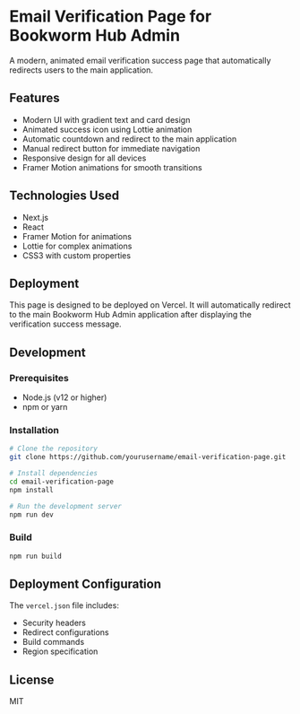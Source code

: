# Email Verification Page for Bookworm Hub Admin

A modern, animated email verification success page that automatically redirects users to the main application.

## Features

- Modern UI with gradient text and card design
- Animated success icon using Lottie animation
- Automatic countdown and redirect to the main application
- Manual redirect button for immediate navigation
- Responsive design for all devices
- Framer Motion animations for smooth transitions

## Technologies Used

- Next.js
- React
- Framer Motion for animations
- Lottie for complex animations
- CSS3 with custom properties

## Deployment

This page is designed to be deployed on Vercel. It will automatically redirect to the main Bookworm Hub Admin application after displaying the verification success message.

## Development

### Prerequisites
- Node.js (v12 or higher)
- npm or yarn

### Installation
```bash
# Clone the repository
git clone https://github.com/yourusername/email-verification-page.git

# Install dependencies
cd email-verification-page
npm install

# Run the development server
npm run dev
```

### Build
```bash
npm run build
```

## Deployment Configuration

The `vercel.json` file includes:
- Security headers
- Redirect configurations
- Build commands
- Region specification

## License

MIT 